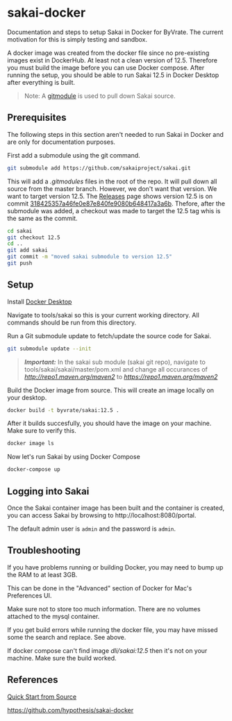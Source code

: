 

# sakai-docker

Documentation and steps to setup Sakai in Docker for ByVrate. The current motivation for this is simply testing and sandbox. 

A docker image was created from the docker file since no pre-existing images exist in DockerHub. At least not a clean version of 12.5. Therefore you must build the image before you can use Docker compose. After running the setup, you should be able to run Sakai 12.5 in Docker Desktop after everything is built.



> Note: A [gitmodule](https://git-scm.com/docs/gitmodules) is used to pull down Sakai source.

## Prerequisites

The following steps in this section aren't needed to run Sakai in Docker and are only for documentation purposes.

First add a submodule using the git command.

```sh
git submodule add https://github.com/sakaiproject/sakai.git
```

This will add a *.gitmodules* files in the root of the repo. It will pull down all source from the master branch. However, we don't want that version. We want to target version 12.5. The [Releases](https://github.com/sakaiproject/sakai/releases) page shows version 12.5 is on commit [318425357a46fe0e87e840fe9080b648417a3a6b](https://github.com/sakaiproject/sakai/commit/318425357a46fe0e87e840fe9080b648417a3a6b). Thefore, after the submodule was added, a checkout was made to target the 12.5 tag whis is the same as the commit. 

```sh
cd sakai
git checkout 12.5
cd ..
git add sakai
git commit -m "moved sakai submodule to version 12.5"
git push
```

## Setup

Install [Docker Desktop](https://www.docker.com/products/docker-desktop)

Navigate to tools/sakai so this is your current working directory. All commands should be run from this directory. 

Run a Git submodule update to fetch/update the source code for Sakai.

```sh
git submodule update --init
```

> ***Important:*** In the sakai sub module (sakai git repo), navigate to tools/sakai/sakai/master/pom.xml and change all occurances of *http://repo1.maven.org/maven2* to *https://repo1.maven.org/maven2*

Build the Docker image from source. This will create an image locally on your desktop.

```sh
docker build -t byvrate/sakai:12.5 .
```

After it builds succesfully, you should have the image on your machine. Make sure to verify this.
```sh
docker image ls
```

Now let's run Sakai by using Docker Compose

```sh
docker-compose up
```


## Logging into Sakai

Once the Sakai container image has been built and the container is created,
you can access Sakai by browsing to http://localhost:8080/portal.

The default admin user is `admin` and the password is `admin`.

## Troubleshooting

If you have problems running or building Docker, you may need to bump up the RAM to at least 3GB. 

This can be done in the "Advanced" section of Docker for Mac's Preferences UI.

Make sure not to store too much information. There are no volumes attached to the mysql container.

If you get build errors while running the docker file, you may have missed some the search and replace. See above. 

If docker compose can't find image *dli/sakai:12.5* then it's not on your machine. Make sure the build worked.

## References

[Quick Start from Source](https://github.com/sakaiproject/sakai/wiki/Quick-Start-from-Source)

https://github.com/hypothesis/sakai-docker

